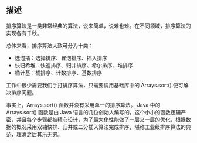 ## 描述
排序算法是一类非常经典的算法，说来简单，说难也难。在不同领域，排序算法的实现各有千秋。

总体来看，排序算法大致可分为十类：
* 选泡插：选择排序、冒泡排序、插入排序
* 快归希堆：快速排序、归并排序、希尔排序、堆排序
* 桶计基：桶排序、计数排序、基数排序

工作中很少需要我们手打排序算法，只需要调用基础库中的 Arrays.sort() 便可解决排序问题。

事实上，Arrays.sort() 函数并没有采用单一的排序算法。
Java 中的 Arrays.sort() 函数是由 Java 语言的几位创始人编写的，这个小小的函数逻辑严密，并且每个步骤都被精心设计，为了最大化性能做了一层又一层的优化，根据数据的概况采用双轴快排、归并或二分插入算法完成排序，堪称工业级排序算法的典范，理清之后其乐无穷。
